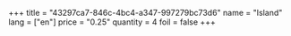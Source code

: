 +++
title = "43297ca7-846c-4bc4-a347-997279bc73d6"
name = "Island"
lang = ["en"]
price = "0.25"
quantity = 4
foil = false
+++

